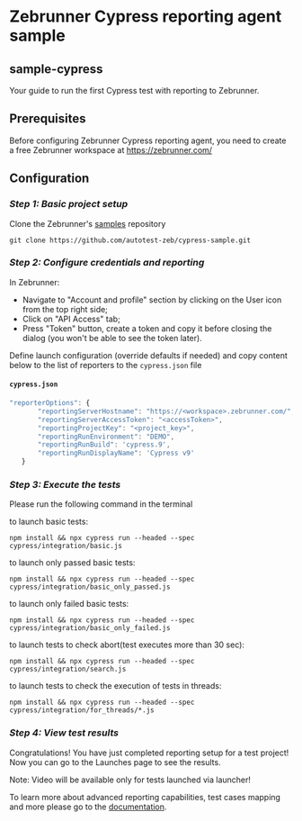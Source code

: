 # Zebrunner Cypress reporting agent sample

## sample-cypress

Your guide to run the first Cypress test with reporting to Zebrunner.

## Prerequisites

Before configuring Zebrunner Cypress reporting agent, you need to create a free Zebrunner workspace at https://zebrunner.com/

## Configuration

### _Step 1: Basic project setup_

Clone the Zebrunner's [samples](https://github.com/autotest-zeb/cypress-sample.git) repository

```
git clone https://github.com/autotest-zeb/cypress-sample.git
```

### _Step 2: Configure credentials and reporting_

In Zebrunner:

- Navigate to "Account and profile" section by clicking on the User icon from the top right side;
- Click on "API Access" tab;
- Press "Token" button, create a token and copy it before closing the dialog (you won't be able to see the token later).

Define launch configuration (override defaults if needed) and copy content below to the list of reporters to the `cypress.json` file

#### **`cypress.json`**

```js
"reporterOptions": {
       "reportingServerHostname": "https://<workspace>.zebrunner.com/",
       "reportingServerAccessToken": "<accessToken>",
       "reportingProjectKey": "<project_key>",
       "reportingRunEnvironment": "DEMO",
       "reportingRunBuild": 'cypress.9',
       "reportingRunDisplayName": 'Cypress v9'
   }
```

### _Step 3: Execute the tests_

Please run the following command in the terminal

to launch basic tests:

```
npm install && npx cypress run --headed --spec cypress/integration/basic.js
```

to launch only passed basic tests:

```
npm install && npx cypress run --headed --spec cypress/integration/basic_only_passed.js
```

to launch only failed basic tests:

```
npm install && npx cypress run --headed --spec cypress/integration/basic_only_failed.js
```

to launch tests to check abort(test executes more than 30 sec):

```
npm install && npx cypress run --headed --spec cypress/integration/search.js
```

to launch tests to check the execution of tests in threads:

```
npm install && npx cypress run --headed --spec cypress/integration/for_threads/*.js
```

### _Step 4: View test results_

Congratulations! You have just completed reporting setup for a test project!
Now you can go to the Launches page to see the results.

Note: Video will be available only for tests launched via launcher!

To learn more about advanced reporting capabilities, test cases mapping and more please go to the [documentation](https://zebrunner.com/documentation/reporting/cypress/).
